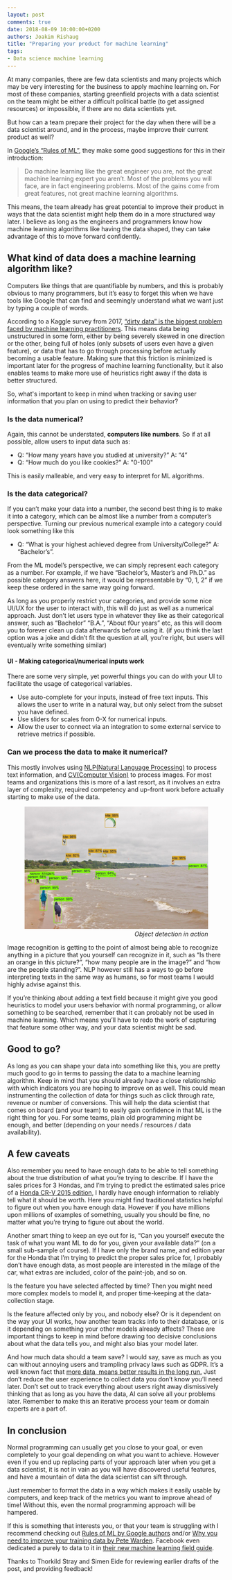 ```yaml
---
layout: post
comments: true
date: 2018-08-09 10:00:00+0200
authors: Joakim Rishaug
title: "Preparing your product for machine learning"
tags:
- Data science machine learning
---
```


At many companies, there are few data scientists and many projects which may be very interesting for the business to
apply machine learning on. For most of these companies, starting greenfield projects with a data scientist on the team
might be either a difficult political battle (to get assigned resources) or impossible, if there are no data scientists yet.

But how can a team prepare their project for the day when there will be a data scientist
around, and in the process, maybe improve their current product as well?

In [Google’s “Rules of ML”](https://developers.google.com/machine-learning/guides/rules-of-ml/),
they make some good suggestions for this in their introduction:
> Do machine learning like the great engineer you are, not the great machine learning expert you aren’t.
Most of the problems you will face, are in fact engineering problems. Most of the gains come from great features, not great machine learning algorithms.

This means, the team already has great potential to improve their product in ways that the data
scientist might help them do in a more structured way later. I believe as long as the engineers and programmers
know how machine learning algorithms like having the data shaped, they can take advantage of this to move forward confidently.

## What kind of data does a machine learning algorithm like?
Computers like things that are quantifiable by numbers, and this is probably obvious to many programmers,
but it’s easy to forget this when we have tools like Google that can find and seemingly understand what we want just by typing a couple of words.

According to a Kaggle survey from 2017, [“dirty data” is the biggest problem faced by machine learning practitioners](https://www.theverge.com/2017/11/1/16589246/machine-learning-data-science-dirty-data-kaggle-survey-2017).
This means data being unstructured in some form, either by being severely skewed in one direction or the other, being
full of holes (only subsets of users even have a given feature), or data that has to go through processing before
actually becoming a usable feature. Making sure that this friction is minimized is important later for the progress
of machine learning functionality, but it also enables teams to make more use of heuristics right away if the data
is better structured.

So, what's important to keep in mind when tracking or saving user information that you plan on using to predict their behavior?

### Is the data numerical?
Again, this cannot be understated, **computers like numbers**. So if at all possible, allow users to input data such as:
* Q: “How many years have you studied at university?” A: “4”
* Q: “How much do you like cookies?” A: "0-100"


This is easily malleable, and very easy to interpret for ML algorithms.

### Is the data categorical?
If you can’t make your data into a number, the second best thing is to make it into a category,
which can be almost like a number from a computer’s perspective.
Turning our previous numerical example into a category could look something like this
* Q: “What is your highest achieved degree from University/College?” A: “Bachelor’s”.

From the ML model’s perspective,
we can simply represent each category as a number. For example, if we have “Bachelor’s, Master’s and Ph.D.”
as possible category answers here, it would be representable by “0, 1, 2” if we keep these ordered in the same way going forward.

As long as you properly restrict your categories, and provide some nice UI/UX for the user to interact with, this will
do just as well as a numerical approach. Just don’t let users type in whatever they like as their categorical answer,
such as “Bachelor” “B.A.”, “About f0ur years” etc, as this will doom you to forever clean up data afterwards before using it.
(if you think the last option was a joke and didn’t fit the question at all, you’re right, but users will eventually write something similar)

#### UI - Making categorical/numerical inputs work ####
There are some very simple, yet powerful things you can do with your UI to facilitate the usage of categorical variables.
* Use auto-complete for your inputs, instead of free text inputs. This allows the user to write in a natural way, but only select from the subset you have defined.
* Use sliders for scales from 0-X for numerical inputs.
* Allow the user to connect via an integration to some external service to retrieve metrics if possible.

### Can we process the data to make it numerical?
This mostly involves using [NLP(Natural Language Processing)](https://en.wikipedia.org/wiki/Natural_language_processing)
to process text information, and [CV(Computer Vision)](https://en.wikipedia.org/wiki/Computer_vision)
to process images. For most teams and organizations this is more of a last resort, as it involves an extra layer of
complexity, required competency and up-front work before actually starting to make use of the data.

<figure>
    <img class="center-block" src="/images/2018-08-09-preparing-your-product-for-ml/object_detection.jpg" alt="object detection" title="object detection" />
    <figcaption style="text-align:right; font-style:italic;">Object detection in action</figcaption>
</figure>

Image recognition is getting to the point of almost being able to recognize anything in a picture that you yourself
can recognize in it, such as “Is there an orange in this picture?”, “how many people are in the image?” and
“how are the people standing?”. NLP however still has a ways to go before interpreting texts in the same way as humans,
so for most teams I would highly advise against this.

If you’re thinking about adding a text field because it might give you good heuristics to model your
users behavior with normal programming, or allow something to be searched, remember that it can probably
not be used in machine learning. Which means you’ll have to redo the work of capturing that feature some other way, and your data scientist might be sad.

## Good to go?
As long as you can shape your data into something like this, you are pretty much good to go in terms to passing
the data to a machine learning algorithm. Keep in mind that you should already have a close relationship with which
 indicators you are hoping to improve on as well. This could mean instrumenting the collection of
 data for things such as click through rate, revenue or number of conversions. This will help the data scientist
 that comes on board (and your team) to easily gain confidence in that ML is the right thing for you.
 For some teams, plain old programming might be enough, and better (depending on your needs / resources / data availability).

## A few caveats
Also remember you need to have enough data to be able to tell something about the true distribution of what you’re trying to describe.
If I have the sales prices for 3 Hondas, and I’m trying to predict the estimated sales price of a [Honda CR-V 2015 edition](https://en.wikipedia.org/wiki/Honda_CR-V),
I hardly have enough information to reliably tell what it should be worth. Here you might find traditional
statistics helpful to figure out when you have enough data. However if you have millions upon millions of examples
of something, usually you should be fine, no matter what you’re trying to figure out about the world.

Another smart thing to keep an eye out for is, “Can you yourself execute the task of what you want ML to do for you,
given your available data?” (on a small sub-sample of course).
If I have only the brand name, and edition year for the Honda that I’m trying to predict the proper sales price for,
I probably don’t have enough data, as most people are interested in the milage of the car, what extras are included, color of the paint-job, and so on.

Is the feature you have selected affected by time? Then you might need more complex models to model it, and proper time-keeping at the data-collection stage.

Is the feature affected only by you, and nobody else? Or is it dependent on the way your UI works,
how another team tracks info to their database, or is it depending on something your other models already affects?
These are important things to keep in mind before drawing too decisive conclusions about what the data tells you, and might also bias your model later.

And how much data should a team save? I would say, save as much as you can without annoying users and trampling privacy laws such as GDPR.
It’s a well known fact that [more data, means better results in the long run.](https://youtu.be/yvDCzhbjYWs?t=551)
Just don’t reduce the user experience to collect data you don’t know you’ll need later.
Don’t set out to track everything about users right away dismissively thinking that as long as you have the data, AI can solve all your problems later.
Remember to make this an iterative process your team or domain experts are a part of.

## In conclusion
Normal programming can usually get you close to your goal, or even completely to your goal depending
on what you want to achieve. However even if you end up replacing parts of your approach later when you get a data scientist,
it is not in vain as you will have discovered useful features, and have a mountain of data the data scientist can sift through.

Just remember to format the data in a way which makes it easily usable by computers,
and keep track of the metrics you want to improve ahead of time! Without this, even the normal programming approach will be hampered.

If this is something that interests you, or that your team is struggling with
I recommend checking out [Rules of ML by Google authors](https://developers.google.com/machine-learning/guides/rules-of-ml/)
and/or [Why you need to improve your training data by Pete Warden](https://petewarden.com/2018/05/28/why-you-need-to-improve-your-training-data-and-how-to-do-it/).
Facebook even dedicated a purely to data to it in [their new machine learning field guide](https://research.fb.com/the-facebook-field-guide-to-machine-learning-video-series/).

Thanks to Thorkild Stray and Simen Eide for reviewing earlier drafts of the post, and providing feedback!

